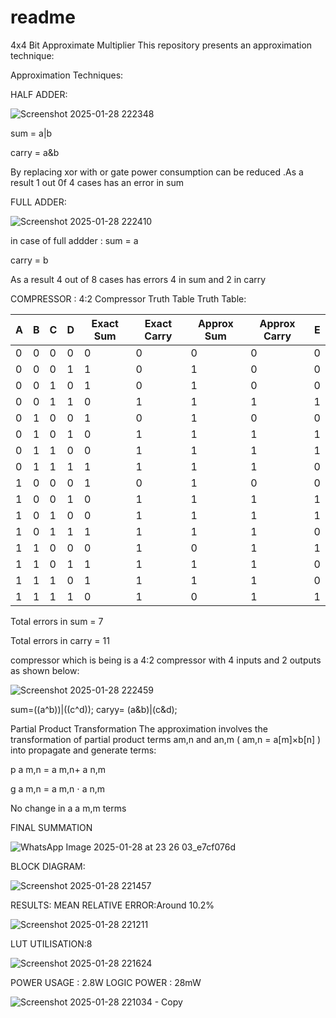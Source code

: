 # readme
4x4 Bit Approximate Multiplier This repository presents an approximation technique:

Approximation Techniques:

HALF ADDER:



![Screenshot 2025-01-28 222348](https://github.com/user-attachments/assets/f746dfbd-ca14-414d-b397-8ae2999a5a2d)


sum = a|b

carry = a&b

 By replacing xor with or gate power consumption can be reduced .As a result 1 out 0f 4 cases has an error in sum

 
 
 
 FULL ADDER:


 
 ![Screenshot 2025-01-28 222410](https://github.com/user-attachments/assets/c0f68717-7072-4a3b-ba20-59dbff0ab083)



in case of full addder :
 sum = a

  carry = b

As a result 4 out of 8 cases has errors 4 in sum and 2 in carry


COMPRESSOR :
4:2 Compressor Truth Table
Truth Table:

| A | B | C | D | Exact Sum | Exact Carry | Approx Sum | Approx Carry | E |
|---|---|---|---|-----------|-------------|------------|--------------|---|
| 0 | 0 | 0 | 0 |     0     |      0      |     0      |      0       | 0 |
| 0 | 0 | 0 | 1 |     1     |      0      |     1      |      0       | 0 |
| 0 | 0 | 1 | 0 |     1     |      0      |     1      |      0       | 0 |
| 0 | 0 | 1 | 1 |     0     |      1      |     1      |      1       | 1 |
| 0 | 1 | 0 | 0 |     1     |      0      |     1      |      0       | 0 |
| 0 | 1 | 0 | 1 |     0     |      1      |     1      |      1       | 1 |
| 0 | 1 | 1 | 0 |     0     |      1      |     1      |      1       | 1 |
| 0 | 1 | 1 | 1 |     1     |      1      |     1      |      1       | 0 |
| 1 | 0 | 0 | 0 |     1     |      0      |     1      |      0       | 0 |
| 1 | 0 | 0 | 1 |     0     |      1      |     1      |      1       | 1 |
| 1 | 0 | 1 | 0 |     0     |      1      |     1      |      1       | 1 |
| 1 | 0 | 1 | 1 |     1     |      1      |     1      |      1       | 0 |
| 1 | 1 | 0 | 0 |     0     |      1      |     0      |      1       | 1 |
| 1 | 1 | 0 | 1 |     1     |      1      |     1      |      1       | 0 |
| 1 | 1 | 1 | 0 |     1     |      1      |     1      |      1       | 0 |
| 1 | 1 | 1 | 1 |     0     |      1      |     0      |      1       | 1 |



Total errors in sum = 7

Total errors in carry = 11

compressor which is being is a 4:2 compressor with 4 inputs and 2 outputs as shown below:





![Screenshot 2025-01-28 222459](https://github.com/user-attachments/assets/bef48fcf-ccde-4528-86a5-0970641e1491)


sum=((a^b))|((c^d));
caryy=  (a&b)|(c&d);

Partial Product Transformation
The approximation involves the transformation of partial product terms am,n and an,m ( am,n = a[m]×b[n] ) into propagate and generate terms:

p a m,n = a m,n+ a n,m

g a m,n = a m,n ⋅ a n,m

No change in a a m,m terms

FINAL SUMMATION



![WhatsApp Image 2025-01-28 at 23 26 03_e7cf076d](https://github.com/user-attachments/assets/74fb67a7-4130-43da-ae57-4c0bce33f4c4)


BLOCK DIAGRAM:



![Screenshot 2025-01-28 221457](https://github.com/user-attachments/assets/83b22856-dc73-4e7a-bd39-2dc6209974a1)




RESULTS:
MEAN RELATIVE ERROR:Around 10.2%


![Screenshot 2025-01-28 221211](https://github.com/user-attachments/assets/58efddf5-36bc-4aee-8c84-3cd7b78799e7)



LUT UTILISATION:8


![Screenshot 2025-01-28 221624](https://github.com/user-attachments/assets/80b1810d-eea3-4d8c-be8f-e1cc7b547967)




POWER USAGE : 2.8W
LOGIC POWER : 28mW

![Screenshot 2025-01-28 221034 - Copy](https://github.com/user-attachments/assets/198fc24a-83bb-45fe-bc39-4d77a9544691)











